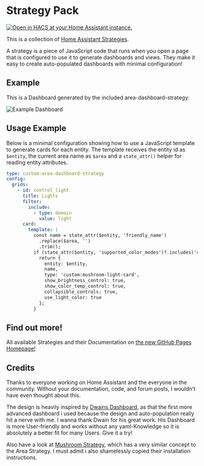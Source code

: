 # Strategy Pack

[![Open in HACS at your Home Assistant instance.][hacsBadge]][strategyPackHacs]

This is a collection of [Home Assistant Strategies](https://developers.home-assistant.io/docs/frontend/custom-ui/custom-strategy/).

A strategy is a piece of JavaScript code that runs when you open a page that is configured to use it to generate dashboards and views. They make it easy to create auto-populated dashboards with minimal configuration!

## Example

This is a Dashboard generated by the included area-dashboard-strategy:


![Example Dashboard](./documentation/assets/area/area-strategy.gif "Example Dashboard")

## Usage Example

Below is a minimal configuration showing how to use a JavaScript template to
generate cards for each entity. The template receives the entity id as `$entity`,
the current area name as `$area` and a `state_attr()` helper for reading entity
attributes.

```yaml
type: custom:area-dashboard-strategy
config:
  grids:
    - id: control_light
      title: Lights
      filter:
        include:
          - type: domain
            value: light
      card:
        template: |
          const name = state_attr($entity, 'friendly_name')
            .replace($area, '')
            .trim();
          if (state_attr($entity, 'supported_color_modes')?.includes('color_temp')) {
            return {
              entity: $entity,
              name,
              type: 'custom:mushroom-light-card',
              show_brightness_control: true,
              show_color_temp_control: true,
              collapsible_controls: true,
              use_light_color: true
            };
          }
```

## Find out more!

All available Strategies and their Documentation on [the new GitHub Pages Homepage!](https://itsteddyyo.github.io/strategy-pack)

## Credits

Thanks to everyone working on Home Assistant and the everyone in the community. Without your documentation, code, and forum posts, I wouldn't have even thought about this.

The design is heavily inspired by [Dwains Dashboard][dwainsDashboard], as that the first more advanced dashboard i used because the design and auto-population really hit a nerve with me. I wanna thank Dwain for his great work. His Dashboard is more User-friendly and works without any yaml-Knowledge so it is absolutely a better fit for many Users. Give it a try!

Also have a look at [Mushroom Strategy][mushroomStrategy], which has a very similar concept to the Area Strategy. I must admit i also shamelessly copied their installation instructions.

<!-- Badge References -->
[hacsBadge]: https://my.home-assistant.io/badges/hacs_repository.svg
<!-- URL References -->
[strategyPackHacs]: https://my.home-assistant.io/redirect/hacs_repository/?owner=itsteddyyo&repository=strategy-pack&category=Plugin
<!-- Credit References -->
[dwainsDashboard]: https://github.com/dwainscheeren/dwains-lovelace-dashboard
[mushRoomStrategy]: https://github.com/AalianKhan/mushroom-strategy
